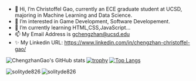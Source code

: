 - 👋 Hi, I’m Christoffel Gao, currently an ECE graduate student at UCSD, majoring in Machine Learning and Data Science.
- 👀 I’m interested in Game Development, Software Developement.
- 🌱 I’m currently learning HTML,CSS,JavaScript...
- 📫 My Email Address is gchengzhan@ucsd.edu
- ✨ My Linkedin URL: https://www.linkedin.com/in/chengzhan-christoffel-gao/

![ChengzhanGao's GitHub stats](https://github-readme-stats.vercel.app/api?username=solityde826&count_private=true&theme=cobalt)
[![trophy](https://github-profile-trophy.vercel.app/?username=solityde826&theme=dracula&row=1&margin-w=12)](https://github.com/ryo-ma/github-profile-trophy)
[![Top Langs](https://github-readme-stats.vercel.app/api/top-langs/?username=solityde826&exclude_repo=github-readme-stats)](https://github.com/anuraghazra/github-readme-stats)
<p><img align="left" src="https://github-readme-stats.vercel.app/api/top-langs?username=solityde826&show_icons=true&locale=en&layout=compact" alt="solityde826" /><img align="left" src="https://github-readme-streak-stats.herokuapp.com/?user=solityde826&" alt="solityde826" /></p>

<!---
solityde826/solityde826 is a ✨ special ✨ repository because its `README.md` (this file) appears on your GitHub profile.
You can click the Preview link to take a look at your changes.
--->
